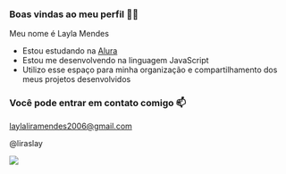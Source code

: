 ### Boas vindas ao meu perfil 💙💙

Meu nome é Layla Mendes

- Estou estudando na [Alura](https://www.alura.com.br)
- Estou me desenvolvendo na linguagem JavaScript
- Utilizo esse espaço para minha organização e compartilhamento dos meus projetos desenvolvidos

### Você pode entrar em contato comigo 📫

laylaliramendes2006@gmail.com

@liraslay

![](https://tenor.com/pt-BR/view/crdanexo-gif-25259713)

